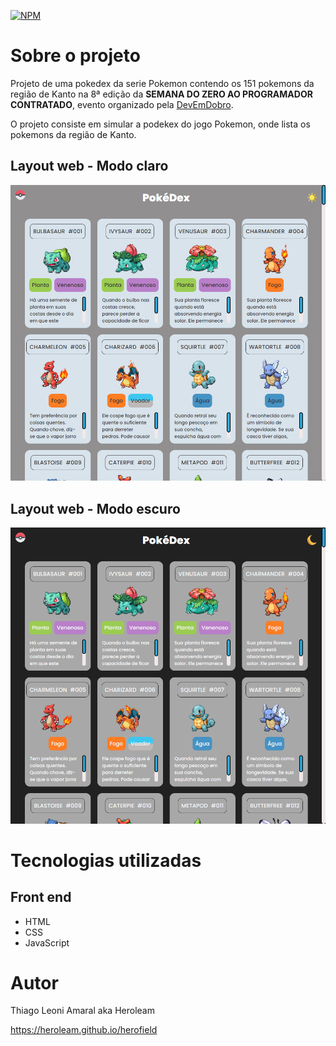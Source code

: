 [![NPM](https://img.shields.io/npm/l/react)](./LICENSE) 

# Sobre o projeto

Projeto de uma pokedex da serie Pokemon contendo os 151 pokemons da região de Kanto na 8ª edição da **SEMANA DO ZERO AO PROGRAMADOR CONTRATADO**, evento organizado pela [DevEmDobro](https://devemdobro.com/ "Site do DevEmDobro").

O projeto consiste em simular a podekex do jogo Pokemon, onde lista os pokemons da região de Kanto.

## Layout web - Modo claro
![Web 1](./src/assets/temaClaro.png)
## Layout web - Modo escuro
![Web 2](./src/assets/teamEscuro.png)

# Tecnologias utilizadas
## Front end
- HTML
- CSS
- JavaScript

# Autor

Thiago Leoni Amaral aka Heroleam

https://heroleam.github.io/herofield